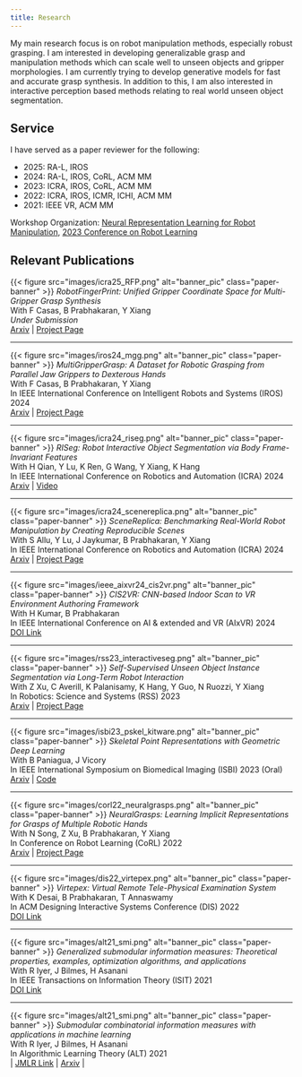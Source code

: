 ```yaml
---
title: Research
---
```


My main research focus is on robot manipulation methods, especially robust 
grasping. I am interested in developing generalizable grasp and manipulation 
methods which can scale well to unseen objects and gripper morphologies. I am
currently trying to develop generative models for fast and accurate grasp 
synthesis. In addition to this, I am also interested in interactive perception
based methods relating to real world unseen object segmentation.

## Service

I have served as a paper reviewer for the following:

- 2025: RA-L, IROS
- 2024: RA-L, IROS, CoRL, ACM MM
- 2023: ICRA, IROS, CoRL, ACM MM
- 2022: ICRA, IROS, ICMR, ICHI, ACM MM
- 2021: IEEE VR, ACM MM

Workshop Organization: [Neural Representation Learning for Robot Manipulation](https://neurl-rmw.github.io/),
[2023 Conference on Robot Learning](https://www.corl2023.org/)


## Relevant Publications


{{< figure src="images/icra25_RFP.png" alt="banner_pic" class="paper-banner" >}}
*RobotFingerPrint: Unified Gripper Coordinate Space for Multi-Gripper Grasp Synthesis* \
With F Casas, B Prabhakaran, Y Xiang \
*Under Submission* \
[Arxiv](https://arxiv.org/pdf/2409.14519) | [Project Page](https://irvlutd.github.io/RobotFingerPrint/)

---

{{< figure src="images/iros24_mgg.png" alt="banner_pic" class="paper-banner" >}}
*MultiGripperGrasp: A Dataset for Robotic Grasping from Parallel Jaw Grippers to Dexterous Hands* \
With F Casas, B Prabhakaran, Y Xiang \
In IEEE International Conference on Intelligent Robots and Systems (IROS) 2024 \
[Arxiv](https://arxiv.org/abs/2403.09841) | [Project Page](https://irvlutd.github.io/MultiGripperGrasp/)

---

{{< figure src="images/icra24_riseg.png" alt="banner_pic" class="paper-banner" >}}
*RISeg: Robot Interactive Object Segmentation via Body Frame-Invariant Features* \
With H Qian, Y Lu, K Ren, G Wang, Y Xiang, K Hang \
In IEEE International Conference on Robotics and Automation (ICRA) 2024 \
[Arxiv](https://arxiv.org/abs/2403.01731) | [Video](https://www.youtube.com/watch?v=K_FU310Jm1k)

----

{{< figure src="images/icra24_scenereplica.png" alt="banner_pic" class="paper-banner" >}}
*SceneReplica: Benchmarking Real-World Robot Manipulation by Creating Reproducible Scenes* \
With S Allu, Y Lu, J Jaykumar, B Prabhakaran, Y Xiang \
In IEEE International Conference on Robotics and Automation (ICRA) 2024 \
[Arxiv](https://arxiv.org/abs/2306.15620) | [Project Page](https://irvlutd.github.io/SceneReplica/)

----

{{< figure src="images/ieee_aixvr24_cis2vr.png" alt="banner_pic" class="paper-banner" >}}
*CIS2VR: CNN-based Indoor Scan to VR Environment Authoring Framework* \
With H Kumar, B Prabhakaran\
In IEEE International Conference on AI & extended and VR (AIxVR) 2024  \
[DOI Link](https://doi.ieeecomputersociety.org/10.1109/AIxVR59861.2024.00025)


----

{{< figure src="images/rss23_interactiveseg.png" alt="banner_pic" class="paper-banner" >}}
*Self-Supervised Unseen Object Instance Segmentation via Long-Term Robot Interaction* \
With Z Xu, C Averill, K Palanisamy, K Hang, Y Guo, N Ruozzi, Y Xiang \
In Robotics: Science and Systems (RSS) 2023  \
[Arxiv](https://arxiv.org/abs/2302.03793) | [Project Page](https://irvlutd.github.io/SelfSupervisedSegmentation/)

----

{{< figure src="images/isbi23_pskel_kitware.png" alt="banner_pic" class="paper-banner" >}}
*Skeletal Point Representations with Geometric Deep Learning* \
With B Paniagua, J Vicory \
In IEEE International Symposium on Biomedical Imaging (ISBI) 2023 (Oral) \
[Arxiv](https://arxiv.org/abs/2303.02123) | [Code](https://github.com/kninad/skeleton-nn)

----

{{< figure src="images/corl22_neuralgrasps.png" alt="banner_pic" class="paper-banner" >}}
*NeuralGrasps: Learning Implicit Representations for Grasps of Multiple Robotic Hands* \
With N Song, Z Xu, B Prabhakaran, Y Xiang \
In Conference on Robot Learning (CoRL) 2022 \
[Arxiv](https://arxiv.org/abs/2207.02959) | [Project Page](https://irvlutd.github.io/NeuralGrasps/)

----

{{< figure src="images/dis22_virtepex.png" alt="banner_pic" class="paper-banner" >}}
*Virtepex: Virtual Remote Tele-Physical Examination System* \
With K Desai, B Prabhakaran, T Annaswamy \
In ACM Designing Interactive Systems Conference (DIS) 2022 \
[DOI Link](https://doi.org/10.1145/3532106.3533486) 

----

{{< figure src="images/alt21_smi.png" alt="banner_pic" class="paper-banner" >}}
*Generalized submodular information measures: Theoretical properties, examples, optimization algorithms, and applications* \
With R Iyer, J Bilmes, H Asanani \
In IEEE Transactions on Information Theory (ISIT) 2021 \
[DOI Link](https://doi.org/10.1109/TIT.2021.3123944)

----

{{< figure src="images/alt21_smi.png" alt="banner_pic" class="paper-banner" >}}
*Submodular combinatorial information measures with applications in machine learning* \
With R Iyer, J Bilmes, H Asanani \
In Algorithmic Learning Theory (ALT) 2021 \
| [JMLR Link](https://proceedings.mlr.press/v132/iyer21a.html) | [Arxiv](https://arxiv.org/abs/2006.15412) |


